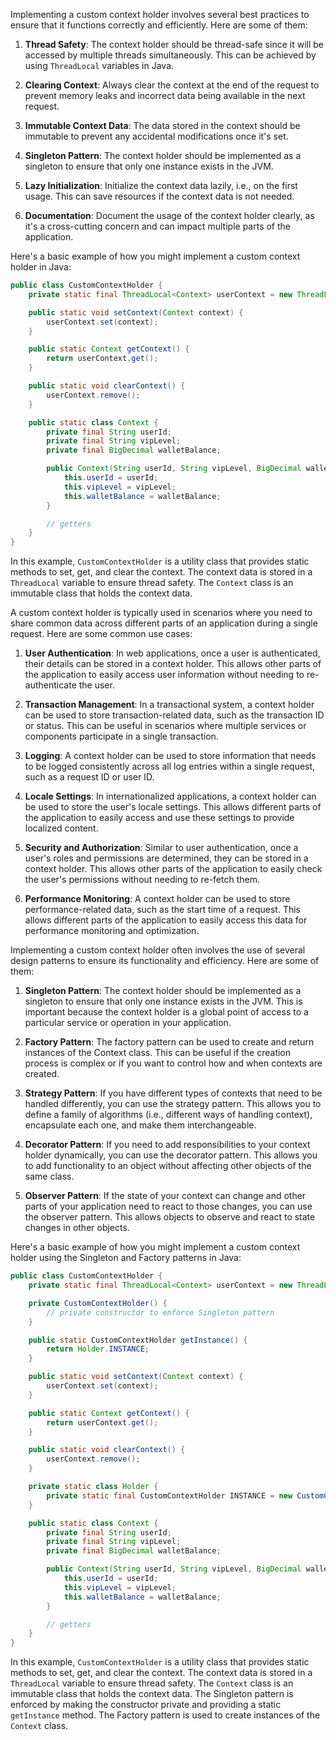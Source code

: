 Implementing a custom context holder involves several best practices to ensure that it functions correctly and efficiently. Here are some of them:

1. **Thread Safety**: The context holder should be thread-safe since it will be accessed by multiple threads simultaneously. This can be achieved by using `ThreadLocal` variables in Java.

2. **Clearing Context**: Always clear the context at the end of the request to prevent memory leaks and incorrect data being available in the next request.

3. **Immutable Context Data**: The data stored in the context should be immutable to prevent any accidental modifications once it's set.

4. **Singleton Pattern**: The context holder should be implemented as a singleton to ensure that only one instance exists in the JVM.

5. **Lazy Initialization**: Initialize the context data lazily, i.e., on the first usage. This can save resources if the context data is not needed.

6. **Documentation**: Document the usage of the context holder clearly, as it's a cross-cutting concern and can impact multiple parts of the application.

Here's a basic example of how you might implement a custom context holder in Java:

```java
public class CustomContextHolder {
    private static final ThreadLocal<Context> userContext = new ThreadLocal<>();

    public static void setContext(Context context) {
        userContext.set(context);
    }

    public static Context getContext() {
        return userContext.get();
    }

    public static void clearContext() {
        userContext.remove();
    }

    public static class Context {
        private final String userId;
        private final String vipLevel;
        private final BigDecimal walletBalance;

        public Context(String userId, String vipLevel, BigDecimal walletBalance) {
            this.userId = userId;
            this.vipLevel = vipLevel;
            this.walletBalance = walletBalance;
        }

        // getters
    }
}
```

In this example, `CustomContextHolder` is a utility class that provides static methods to set, get, and clear the context. The context data is stored in a `ThreadLocal` variable to ensure thread safety. The `Context` class is an immutable class that holds the context data.

A custom context holder is typically used in scenarios where you need to share common data across different parts of an application during a single request. Here are some common use cases:

1. **User Authentication**: In web applications, once a user is authenticated, their details can be stored in a context holder. This allows other parts of the application to easily access user information without needing to re-authenticate the user.

2. **Transaction Management**: In a transactional system, a context holder can be used to store transaction-related data, such as the transaction ID or status. This can be useful in scenarios where multiple services or components participate in a single transaction.

3. **Logging**: A context holder can be used to store information that needs to be logged consistently across all log entries within a single request, such as a request ID or user ID.

4. **Locale Settings**: In internationalized applications, a context holder can be used to store the user's locale settings. This allows different parts of the application to easily access and use these settings to provide localized content.

5. **Security and Authorization**: Similar to user authentication, once a user's roles and permissions are determined, they can be stored in a context holder. This allows other parts of the application to easily check the user's permissions without needing to re-fetch them.

6. **Performance Monitoring**: A context holder can be used to store performance-related data, such as the start time of a request. This allows different parts of the application to easily access this data for performance monitoring and optimization.

Implementing a custom context holder often involves the use of several design patterns to ensure its functionality and efficiency. Here are some of them:

1. **Singleton Pattern**: The context holder should be implemented as a singleton to ensure that only one instance exists in the JVM. This is important because the context holder is a global point of access to a particular service or operation in your application.

2. **Factory Pattern**: The factory pattern can be used to create and return instances of the Context class. This can be useful if the creation process is complex or if you want to control how and when contexts are created.

3. **Strategy Pattern**: If you have different types of contexts that need to be handled differently, you can use the strategy pattern. This allows you to define a family of algorithms (i.e., different ways of handling context), encapsulate each one, and make them interchangeable.

4. **Decorator Pattern**: If you need to add responsibilities to your context holder dynamically, you can use the decorator pattern. This allows you to add functionality to an object without affecting other objects of the same class.

5. **Observer Pattern**: If the state of your context can change and other parts of your application need to react to those changes, you can use the observer pattern. This allows objects to observe and react to state changes in other objects.

Here's a basic example of how you might implement a custom context holder using the Singleton and Factory patterns in Java:

```java
public class CustomContextHolder {
    private static final ThreadLocal<Context> userContext = new ThreadLocal<>();

    private CustomContextHolder() {
        // private constructor to enforce Singleton pattern
    }

    public static CustomContextHolder getInstance() {
        return Holder.INSTANCE;
    }

    public static void setContext(Context context) {
        userContext.set(context);
    }

    public static Context getContext() {
        return userContext.get();
    }

    public static void clearContext() {
        userContext.remove();
    }

    private static class Holder {
        private static final CustomContextHolder INSTANCE = new CustomContextHolder();
    }

    public static class Context {
        private final String userId;
        private final String vipLevel;
        private final BigDecimal walletBalance;

        public Context(String userId, String vipLevel, BigDecimal walletBalance) {
            this.userId = userId;
            this.vipLevel = vipLevel;
            this.walletBalance = walletBalance;
        }

        // getters
    }
}
```

In this example, `CustomContextHolder` is a utility class that provides static methods to set, get, and clear the context. The context data is stored in a `ThreadLocal` variable to ensure thread safety. The `Context` class is an immutable class that holds the context data. The Singleton pattern is enforced by making the constructor private and providing a static `getInstance` method. The Factory pattern is used to create instances of the `Context` class.